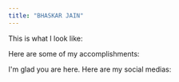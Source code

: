 ```yaml
---
title: "BHASKAR JAIN"
---
```

This is what I look like:

Here are some of my accomplishments: 

I'm glad you are here. Here are my social medias:
